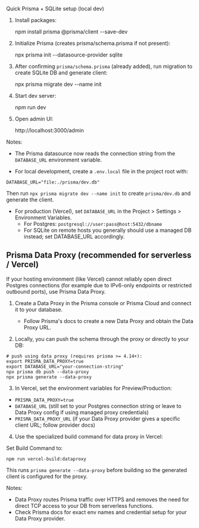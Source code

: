 Quick Prisma + SQLite setup (local dev)

1) Install packages:

   npm install prisma @prisma/client --save-dev

2) Initialize Prisma (creates prisma/schema.prisma if not present):

   npx prisma init --datasource-provider sqlite

3) After confirming `prisma/schema.prisma` (already added), run migration to create SQLite DB and generate client:

   npx prisma migrate dev --name init

4) Start dev server:

   npm run dev

5) Open admin UI:

   http://localhost:3000/admin

Notes:
- The Prisma datasource now reads the connection string from the `DATABASE_URL` environment variable.

- For local development, create a `.env.local` file in the project root with:

```
DATABASE_URL="file:./prisma/dev.db"
```

  Then run `npx prisma migrate dev --name init` to create `prisma/dev.db` and generate the client.

- For production (Vercel), set `DATABASE_URL` in the Project > Settings > Environment Variables.
  - For Postgres: `postgresql://user:pass@host:5432/dbname`
  - For SQLite on remote hosts you generally should use a managed DB instead; set DATABASE_URL accordingly.

Prisma Data Proxy (recommended for serverless / Vercel)
-----------------------------------------------

If your hosting environment (like Vercel) cannot reliably open direct Postgres connections
(for example due to IPv6-only endpoints or restricted outbound ports), use Prisma Data Proxy.

1) Create a Data Proxy in the Prisma console or Prisma Cloud and connect it to your database.
   - Follow Prisma's docs to create a new Data Proxy and obtain the Data Proxy URL.

2) Locally, you can push the schema through the proxy or directly to your DB:

```
# push using data proxy (requires prisma >= 4.14+):
export PRISMA_DATA_PROXY=true
export DATABASE_URL="your-connection-string"
npx prisma db push --data-proxy
npx prisma generate --data-proxy
```

3) In Vercel, set the environment variables for Preview/Production:

- `PRISMA_DATA_PROXY=true`
- `DATABASE_URL` (still set to your Postgres connection string or leave to Data Proxy config if using managed proxy credentials)
- `PRISMA_DATA_PROXY_URL` (if your Data Proxy provider gives a specific client URL; follow provider docs)

4) Use the specialized build command for data proxy in Vercel:

Set Build Command to:

```
npm run vercel-build:dataproxy
```

This runs `prisma generate --data-proxy` before building so the generated client is configured for the proxy.

Notes:
- Data Proxy routes Prisma traffic over HTTPS and removes the need for direct TCP access to your DB from serverless functions.
- Check Prisma docs for exact env names and credential setup for your Data Proxy provider.


